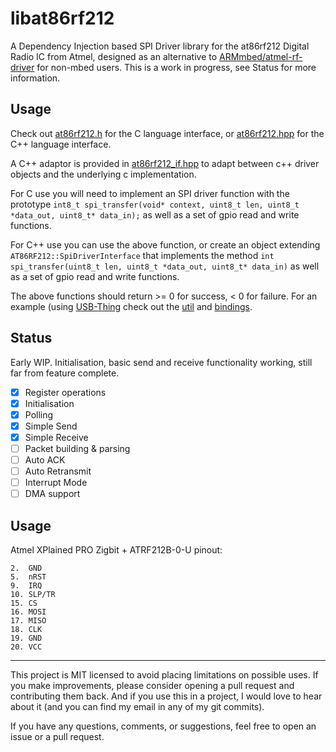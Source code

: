 # libat86rf212

A Dependency Injection based SPI Driver library for the at86rf212 Digital Radio IC from Atmel, designed as an alternative to [ARMmbed/atmel-rf-driver](https://github.com/ARMmbed/atmel-rf-driver) for non-mbed users.
This is a work in progress, see Status for more information.

## Usage
Check out [at86rf212.h](lib/at86rf212/at86rf212.h) for the C language interface, or [at86rf212.hpp](lib/at86rf212/at86rf212.hpp) for the C++ language interface.  

A C++ adaptor is provided in [at86rf212_if.hpp](lib/at86rf212/at86rf212_if.hpp) to adapt between c++ driver objects and the underlying c implementation.  

For C use you will need to implement an SPI driver function with the prototype `int8_t spi_transfer(void* context, uint8_t len, uint8_t *data_out, uint8_t* data_in);` as well as a set of gpio read and write functions.  

For C++ use you can use the above function, or create an object extending `AT86RF212::SpiDriverInterface` that implements the method `int spi_transfer(uint8_t len, uint8_t *data_out, uint8_t* data_in)` as well as a set of gpio read and write functions.  

The above functions should return >= 0 for success, < 0 for failure. For an example (using [USB-Thing](https://github.com/ryankurte/usb-thing) check out the [util](/util/source/main.cpp) and  [bindings](/util/source/usbthing_bindings.c). 

## Status

Early WIP. Initialisation, basic send and receive functionality working, still far from feature complete.

- [X] Register operations
- [X] Initialisation
- [X] Polling
- [X] Simple Send
- [X] Simple Receive
- [ ] Packet building & parsing
- [ ] Auto ACK
- [ ] Auto Retransmit
- [ ] Interrupt Mode
- [ ] DMA support

## Usage

Atmel XPlained PRO Zigbit + ATRF212B-0-U pinout:
```
2.  GND
5.  nRST
9.  IRQ
10. SLP/TR
15. CS
16. MOSI
17. MISO
18. CLK
19. GND
20. VCC
```

------

This project is MIT licensed to avoid placing limitations on possible uses. 
If you make improvements, please consider opening a pull request and contributing them back. 
And if you use this in a project, I would love to hear about it (and you can find my email in any of my git commits).  

If you have any questions, comments, or suggestions, feel free to open an issue or a pull request.
